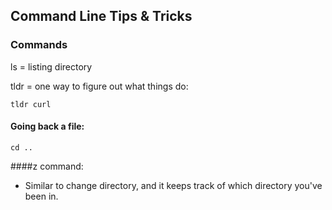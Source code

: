 ## Command Line Tips & Tricks

### Commands

ls = listing directory

tldr = one way to figure out what things do:

```tldr curl```

#### Going back a file:

```cd ..```

####z command:

* Similar to change directory, and it keeps track of which directory you've been in.

